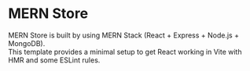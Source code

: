 # MERN Store

MERN Store is built by using MERN Stack (React + Express + Node.js + MongoDB).  
This template provides a minimal setup to get React working in Vite with HMR and some ESLint rules.
